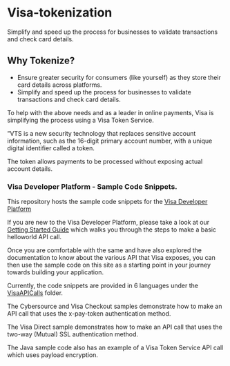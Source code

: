 # Visa-tokenization
Simplify and speed up the process for businesses to validate transactions and check card details.

## Why Tokenize?
- Ensure greater security for consumers (like yourself) as they store their card details across platforms.
- Simplify and speed up the process for businesses to validate transactions and check card details.

To help with the above needs and as a leader in online payments, Visa is simplifying the process using a Visa Token Service.

”VTS is a new security technology that replaces sensitive account information, such as the 16-digit primary account number, with a unique digital identifier called a token.

The token allows payments to be processed without exposing actual account details.



### Visa Developer Platform - Sample Code Snippets.

This repository hosts the sample code snippets for the [Visa Developer Platform](https://developer.visa.com/)

If you are new to the Visa Developer Platform, please take a look at our [Getting Started Guide](https://developer.visa.com/vdpguide#get-started-overview) which walks you through the steps to make a basic helloworld API call.

Once you are comfortable with the same and have also explored the documentation to know about the various API that Visa exposes, you can then use the sample code on this site as a starting point in your journey towards building your application.

Currently, the code snippets are provided in 6 languages under the [VisaAPICalls](SampleCode/VisaAPICalls) folder.

The Cybersource and Visa Checkout samples demonstrate how to make an API call that uses the x-pay-token authentication method.

The Visa Direct sample demonstrates how to make an API call that uses the two-way (Mutual) SSL authentication method.

The Java sample code also has an example of a Visa Token Service API call which uses payload encryption.


